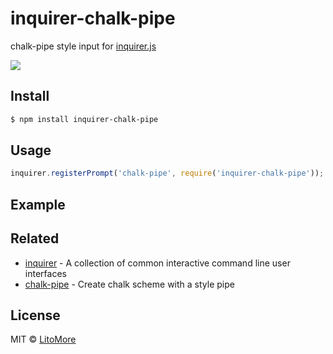 # inquirer-chalk-pipe

chalk-pipe style input for [inquirer.js](https://github.com/SBoudrias/Inquirer.js)

![](https://raw.githubusercontent.com/LitoMore/inquirer-chalk-pipe/master/screenshot.png)

## Install

```bash
$ npm install inquirer-chalk-pipe
```

## Usage

```javascript
inquirer.registerPrompt('chalk-pipe', require('inquirer-chalk-pipe'));
```

## Example



## Related

- [inquirer](https://github.com/SBoudrias/Inquirer.js) - A collection of common interactive command line user interfaces
- [chalk-pipe](https://github.com/LitoMore/chalk-pipe) - Create chalk scheme with a style pipe

## License

MIT © [LitoMore](https://github.com/LitoMore)
